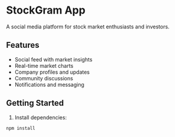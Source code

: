 # StockGram App

A social media platform for stock market enthusiasts and investors.

## Features

- Social feed with market insights
- Real-time market charts
- Company profiles and updates
- Community discussions
- Notifications and messaging

## Getting Started

1. Install dependencies:
```bash
npm install
